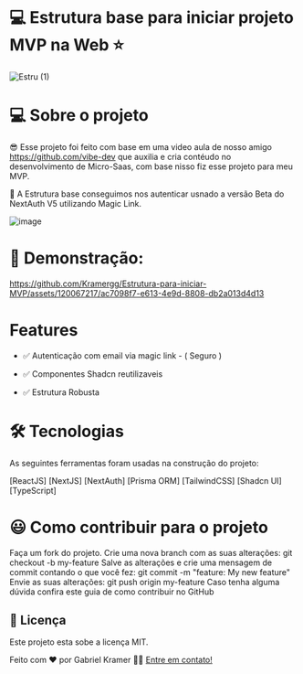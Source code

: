 # 💻 Estrutura base para iniciar projeto MVP na Web ⭐

![Estru (1)](https://github.com/Kramergg/Estrutura-para-iniciar-MVP/assets/120067217/e5d0f82d-3c06-44b0-a554-cf20a7ccda64)

# 💻 Sobre o projeto
😎 Esse projeto foi feito com base em uma video aula de nosso amigo https://github.com/vibe-dev que auxilia e cria contéudo no desenvolvimento de Micro-Saas, com base nisso fiz esse projeto para meu MVP.

📁 A Estrutura base conseguimos nos autenticar usnado a versão Beta do NextAuth V5 utilizando Magic Link.

![image](https://github.com/Kramergg/Estrutura-para-iniciar-MVP/assets/120067217/cbf94fd6-5c1a-4a15-86af-2507408646cc)

# 📌 Demonstração:

https://github.com/Kramergg/Estrutura-para-iniciar-MVP/assets/120067217/ac7098f7-e613-4e9d-8808-db2a013d4d13

# Features
- ✅ Autenticação com email via magic link - ( Seguro )

- ✅ Componentes Shadcn reutilizaveis

- ✅ Estrutura Robusta


# 🛠 Tecnologias
As seguintes ferramentas foram usadas na construção do projeto:

[ReactJS] [NextJS] [NextAuth] [Prisma ORM] [TailwindCSS] [Shadcn UI] [TypeScript]

# 😃 Como contribuir para o projeto
Faça um fork do projeto.
Crie uma nova branch com as suas alterações: git checkout -b my-feature
Salve as alterações e crie uma mensagem de commit contando o que você fez: git commit -m "feature: My new feature"
Envie as suas alterações: git push origin my-feature
Caso tenha alguma dúvida confira este guia de como contribuir no GitHub

## 📝 Licença

Este projeto esta sobe a licença MIT.

Feito com ❤️ por Gabriel Kramer 👋🏽 [Entre em contato!](https://www.linkedin.com/in/gabriel-kramer-565573213/)

